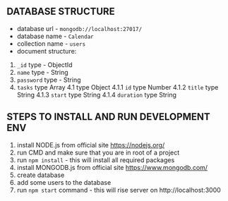 ## DATABASE STRUCTURE
 - database url - `mongodb://localhost:27017/`
 - database name - `Calendar`
 - collection name - `users`
 - document structure:
1. `_id` type - ObjectId
2. `name` type - String
3. `password` type - String
4. `tasks` type Array
4.1 type Object
4.1.1 `id` type Number
4.1.2 `title` type String
4.1.3 `start` type String
4.1.4 `duration` type String

## STEPS TO INSTALL AND RUN DEVELOPMENT ENV
1. install NODE.js from official site https://nodejs.org/
2. run CMD and make sure that you are in root of a project
3. run `npm install` - this will install all required packages
4. install MONGODB.js from official site https://www.mongodb.com/
5. create database
6. add some users to the database
7. run `npm start` command - this will rise server on http://localhost:3000
